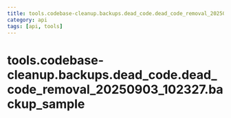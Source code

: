 ```yaml
---
title: tools.codebase-cleanup.backups.dead_code.dead_code_removal_20250903_102327.backup_sample
category: api
tags: [api, tools]
---
```


# tools.codebase-cleanup.backups.dead_code.dead_code_removal_20250903_102327.backup_sample




